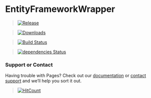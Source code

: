 # EntityFrameworkWrapper

> [![Release](https://img.shields.io/badge/release-v1.0.7-blue.svg)](https://www.nuget.org/packages/Generic.Repository.EntityFramework/1.0.7)

>[![Downloads](https://img.shields.io/badge/downloads-1K-blue.svg)](https://www.nuget.org/stats/packages/Generic.Repository.EntityFramework?groupby=Version)

> [![Build Status](https://travis-ci.org/AJEETX/EntityFrameworkWrapper.png?branch=master)](https://travis-ci.org/AJEETX/EntityFrameworkWrapper)

> [![dependencies Status](https://img.shields.io/badge/dependency-none-brightgreen.svg)](https://img.shields.io/badge/dependency-none-brightgreen.svg)

### Support or Contact

Having trouble with Pages? Check out our [documentation](https://github.com/AJEETX/EntityFrameworkWrapper/edit/master/README.md) or [contact support](mailto:ajeetkumar@email.com) and we’ll help you sort it out.


> [![HitCount](http://hits.dwyl.io/ajeetx/EntityFrameworkWrapper/projects/1.svg)](http://hits.dwyl.io/ajeetx/EntityFrameworkWrapper/projects/1)


